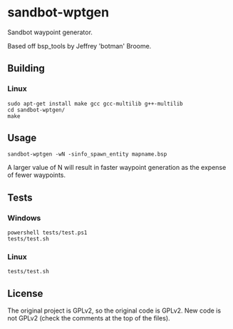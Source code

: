sandbot-wptgen
==============

Sandbot waypoint generator.

Based off bsp_tools by Jeffrey 'botman' Broome.


Building
--------

### Linux

```
sudo apt-get install make gcc gcc-multilib g++-multilib
cd sandbot-wptgen/
make
```

Usage
-----

```
sandbot-wptgen -wN -sinfo_spawn_entity mapname.bsp
```

A larger value of N will result in faster waypoint generation as the expense of fewer waypoints.


Tests
-----

### Windows
```
powershell tests/test.ps1
tests/test.sh
```

### Linux
```
tests/test.sh
```


License
-------

The original project is GPLv2, so the original code is GPLv2. New code is not GPLv2 (check the comments at the top of the files).

